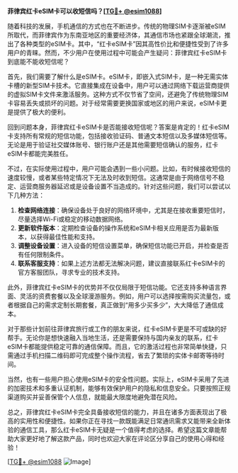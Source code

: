 **菲律宾红卡eSIM卡可以收短信吗？[[TG💪+ @esim1088](https://t.me/s/esim1088)]**

随着科技的发展，手机通信的方式也在不断进步。传统的物理SIM卡逐渐被eSIM所取代，而菲律宾作为东南亚地区的重要经济体，其通信市场也紧跟全球潮流，推出了各种类型的eSIM卡。其中，“红卡eSIM卡”因其高性价比和便捷性受到了许多用户的青睐。然而，不少用户在使用过程中可能会产生疑问：菲律宾红卡eSIM卡到底能不能收短信呢？

首先，我们需要了解什么是eSIM卡。eSIM卡，即嵌入式SIM卡，是一种无需实体卡槽的新型SIM卡技术。它直接集成在设备中，用户可以通过网络下载运营商提供的虚拟SIM卡文件来激活服务。这种方式不仅节省了空间，还避免了传统物理SIM卡容易丢失或损坏的问题。对于经常需要更换国家或地区的用户来说，eSIM卡更是提供了极大的便利。

回到问题本身，菲律宾红卡eSIM卡是否能接收短信呢？答案是肯定的！红卡eSIM卡支持所有常规的短信功能，包括接收验证码、普通文本短信以及多媒体短信等。无论是用于验证社交媒体账号、银行账户还是其他需要短信确认的服务，红卡eSIM卡都能完美胜任。

不过，在实际使用过程中，用户可能会遇到一些小问题。比如，有时候接收短信的速度较慢，或者某些特定情况下无法及时收到短信。这通常是由于网络信号不稳定、运营商服务器延迟或是设备设置不当造成的。针对这些问题，我们可以尝试以下几种方法：

1. **检查网络连接**：确保设备处于良好的网络环境中，尤其是在接收重要短信时，尽量选择Wi-Fi或稳定的移动数据网络。
2. **更新软件版本**：定期检查设备的操作系统和eSIM卡相关应用是否为最新版本，以获得最佳性能和支持。
3. **调整设备设置**：进入设备的短信设置菜单，确保短信功能已开启，并检查是否有任何限制条件。
4. **联系客服支持**：如果上述方法都无法解决问题，建议直接联系红卡eSIM卡的官方客服团队，寻求专业的技术支持。

此外，菲律宾红卡eSIM卡的优势并不仅仅局限于短信功能。它还支持多种语言界面、灵活的资费套餐以及全球漫游服务。例如，用户可以选择按需购买流量包，或者根据自己的需求定制长期套餐，真正做到“用多少买多少”，大大降低了通信成本。

对于那些计划前往菲律宾旅行或工作的朋友来说，红卡eSIM卡更是不可或缺的好帮手。无论你是想快速融入当地生活，还是需要保持与国内亲友的联系，红卡eSIM卡都能提供稳定可靠的通信保障。而且，它的激活过程也非常简单快捷，只需通过手机扫描二维码即可完成整个操作流程，省去了繁琐的实体卡邮寄等待时间。

当然，也有一些用户担心使用eSIM卡的安全性问题。实际上，eSIM卡采用了先进的加密技术和多重认证机制，能够有效保护用户的隐私和信息安全。只要按照正规渠道购买并妥善保管个人信息，就能最大限度地避免潜在风险。

总之，菲律宾红卡eSIM卡完全具备接收短信的能力，并且在诸多方面表现出了极高的实用性和便捷性。如果你正在寻找一款既能满足日常通讯需求又能带来全新体验的通信工具，那么红卡eSIM卡无疑是一个值得考虑的选择。希望这篇文章能帮助大家更好地了解这款产品，同时也欢迎大家在评论区分享自己的使用心得和经验！

[[TG💪+ @esim1088](https://t.me/s/esim1088) ![Image](https://i.postimg.cc/4NQfJmqS/Snipaste-2025-05-13-00-14-12.png)]